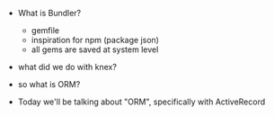 - What is Bundler?
    - gemfile
    - inspiration for npm (package json)
    - all gems are saved at system level

- what did we do with knex?

- so what is ORM?

- Today we'll be talking about "ORM", specifically with ActiveRecord
